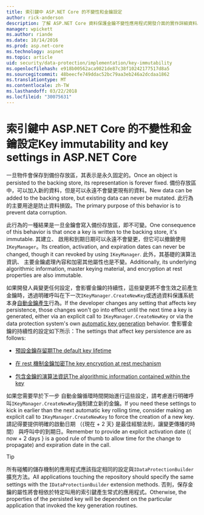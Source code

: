 ```yaml
---
title: 索引鍵中 ASP.NET Core 的不變性和金鑰設定
author: rick-anderson
description: 了解 ASP.NET Core 資料保護金鑰不變性應用程式開發介面的實作詳細資料。
manager: wpickett
ms.author: riande
ms.date: 10/14/2016
ms.prod: asp.net-core
ms.technology: aspnet
ms.topic: article
uid: security/data-protection/implementation/key-immutability
ms.openlocfilehash: e918b00562aca9821de87c38f10242177517d8a5
ms.sourcegitcommit: 48beecfe749ddac52bc79aa3eb246a2dcdaa1862
ms.translationtype: MT
ms.contentlocale: zh-TW
ms.lasthandoff: 03/22/2018
ms.locfileid: "30075631"
---
```

# <a name="key-immutability-and-key-settings-in-aspnet-core"></a><span data-ttu-id="787b5-103">索引鍵中 ASP.NET Core 的不變性和金鑰設定</span><span class="sxs-lookup"><span data-stu-id="787b5-103">Key immutability and key settings in ASP.NET Core</span></span>

<span data-ttu-id="787b5-104">一旦物件會保存到備份存放區，其表示是永久固定的。</span><span class="sxs-lookup"><span data-stu-id="787b5-104">Once an object is persisted to the backing store, its representation is forever fixed.</span></span> <span data-ttu-id="787b5-105">備份存放區中，可以加入新的資料，但是可以永遠不會變更現有的資料。</span><span class="sxs-lookup"><span data-stu-id="787b5-105">New data can be added to the backing store, but existing data can never be mutated.</span></span> <span data-ttu-id="787b5-106">此行為的主要用途是防止資料損毀。</span><span class="sxs-lookup"><span data-stu-id="787b5-106">The primary purpose of this behavior is to prevent data corruption.</span></span>

<span data-ttu-id="787b5-107">此行為的一種結果是一旦金鑰會寫入備份存放區，即不可變。</span><span class="sxs-lookup"><span data-stu-id="787b5-107">One consequence of this behavior is that once a key is written to the backing store, it's immutable.</span></span> <span data-ttu-id="787b5-108">其建立、 啟用和到期日期可以永遠不會變更，但它可以撤銷使用`IKeyManager`。</span><span class="sxs-lookup"><span data-stu-id="787b5-108">Its creation, activation, and expiration dates can never be changed, though it can revoked by using `IKeyManager`.</span></span> <span data-ttu-id="787b5-109">此外，其基礎的演算法資訊、 主要金鑰處理內容和加密其他屬性也是不變。</span><span class="sxs-lookup"><span data-stu-id="787b5-109">Additionally, its underlying algorithmic information, master keying material, and encryption at rest properties are also immutable.</span></span>

<span data-ttu-id="787b5-110">如果開發人員變更任何設定，會影響金鑰的持續性，這些變更將不會生效之前產生金鑰時，透過明確呼叫在下一次`IKeyManager.CreateNewKey`或透過資料保護系統本身[自動金鑰產生](xref:security/data-protection/implementation/key-management#data-protection-implementation-key-management)行為。</span><span class="sxs-lookup"><span data-stu-id="787b5-110">If the developer changes any setting that affects key persistence, those changes won't go into effect until the next time a key is generated, either via an explicit call to `IKeyManager.CreateNewKey` or via the data protection system's own [automatic key generation](xref:security/data-protection/implementation/key-management#data-protection-implementation-key-management) behavior.</span></span> <span data-ttu-id="787b5-111">會影響金鑰的持續性的設定如下所示：</span><span class="sxs-lookup"><span data-stu-id="787b5-111">The settings that affect key persistence are as follows:</span></span>

* [<span data-ttu-id="787b5-112">預設金鑰存留期</span><span class="sxs-lookup"><span data-stu-id="787b5-112">The default key lifetime</span></span>](xref:security/data-protection/implementation/key-management#data-protection-implementation-key-management)

* [<span data-ttu-id="787b5-113">在 rest 機制金鑰加密</span><span class="sxs-lookup"><span data-stu-id="787b5-113">The key encryption at rest mechanism</span></span>](xref:security/data-protection/implementation/key-encryption-at-rest#data-protection-implementation-key-encryption-at-rest)

* [<span data-ttu-id="787b5-114">包含金鑰的演算法資訊</span><span class="sxs-lookup"><span data-stu-id="787b5-114">The algorithmic information contained within the key</span></span>](xref:security/data-protection/configuration/overview#changing-algorithms-with-usecryptographicalgorithms)

<span data-ttu-id="787b5-115">如果您需要早於下一步 自動金鑰循環時間開始進行這些設定，請考慮進行明確呼叫`IKeyManager.CreateNewKey`強制建立新的金鑰。</span><span class="sxs-lookup"><span data-stu-id="787b5-115">If you need these settings to kick in earlier than the next automatic key rolling time, consider making an explicit call to `IKeyManager.CreateNewKey` to force the creation of a new key.</span></span> <span data-ttu-id="787b5-116">請記得要提供明確的啟動日期 （{現在 + 2 天} 是最佳經驗法則，讓變更傳播的時間） 與呼叫中的到期日。</span><span class="sxs-lookup"><span data-stu-id="787b5-116">Remember to provide an explicit activation date ({ now + 2 days } is a good rule of thumb to allow time for the change to propagate) and expiration date in the call.</span></span>

>[!TIP]
> <span data-ttu-id="787b5-117">所有碰觸的儲存機制的應用程式應該指定相同的設定與`IDataProtectionBuilder`擴充方法。</span><span class="sxs-lookup"><span data-stu-id="787b5-117">All applications touching the repository should specify the same settings with the `IDataProtectionBuilder` extension methods.</span></span> <span data-ttu-id="787b5-118">否則，保存金鑰的屬性將會相依於特定叫用的索引鍵產生常式的應用程式。</span><span class="sxs-lookup"><span data-stu-id="787b5-118">Otherwise, the properties of the persisted key will be dependent on the particular application that invoked the key generation routines.</span></span>
